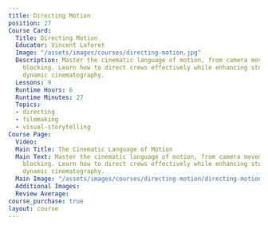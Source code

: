```yaml
---
title: Directing Motion
position: 27
Course Card:
  Title: Directing Motion
  Educator: Vincent Laforet
  Image: "/assets/images/courses/directing-motion.jpg"
  Description: Master the cinematic language of motion, from camera movement to scene
    blocking. Learn how to direct crews effectively while enhancing story through
    dynamic cinematography.
  Lessons: 9
  Runtime Hours: 6
  Runtime Minutes: 27
  Topics:
  - directing
  - filmmaking
  - visual-storytelling
Course Page:
  Video: 
  Main Title: The Cinematic Language of Motion
  Main Text: Master the cinematic language of motion, from camera movement to scene
    blocking. Learn how to direct crews effectively while enhancing story through
    dynamic cinematography.
  Main Image: "/assets/images/courses/directing-motion/directing-motion-main.jpg"
  Additional Images: 
  Review Average: 
course_purchase: true
layout: course
---
```


